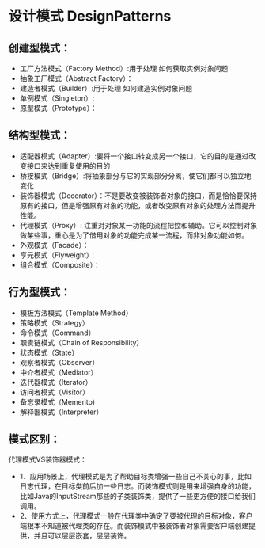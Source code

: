 # 设计模式 DesignPatterns
## 创建型模式：
* 工厂方法模式（Factory Method）:用于处理 如何获取实例对象问题
* 抽象工厂模式（Abstract Factory）：
* 建造者模式（Builder）:用于处理 如何建造实例对象问题
* 单例模式（Singleton）: 
* 原型模式（Prototype）：

## 结构型模式：
* 适配器模式（Adapter）:要将一个接口转变成另一个接口，它的目的是通过改变接口来达到重复使用的目的
* 桥接模式（Bridge）:将抽象部分与它的实现部分分离，使它们都可以独立地变化
* 装饰器模式（Decorator）：不是要改变被装饰者对象的接口，而是恰恰要保持原有的接口，但是增强原有对象的功能，或者改变原有对象的处理方法而提升性能。
* 代理模式（Proxy）: 注重对对象某一功能的流程把控和辅助。它可以控制对象做某些事，重心是为了借用对象的功能完成某一流程，而非对象功能如何。
* 外观模式（Facade）：
* 享元模式（Flyweight）：
* 组合模式（Composite）：

## 行为型模式：
* 模板方法模式（Template Method）
* 策略模式（Strategy）
* 命令模式（Command）
* 职责链模式（Chain of Responsibility）
* 状态模式（State）
* 观察者模式（Observer）
* 中介者模式（Mediator）
* 迭代器模式（Iterator）
* 访问者模式（Visitor）
* 备忘录模式（Memento)
* 解释器模式（Interpreter）


## 模式区别：
代理模式VS装饰器模式：
* 1、应用场景上，代理模式是为了帮助目标类增强一些自己不关心的事，比如日志代理，在目标类前后加一些日志。而装饰模式则是用来增强自身的功能，比如Java的InputStream那些的子类装饰类，提供了一些更方便的接口给我们调用。
* 2、使用方式上，代理模式一般在代理类中确定了要被代理的目标对象，客户端根本不知道被代理类的存在。而装饰模式中被装饰者对象需要客户端创建提供，并且可以层层嵌套，层层装饰。
